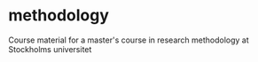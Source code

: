 # methodology
Course material for a master's course in research methodology at Stockholms universitet 
